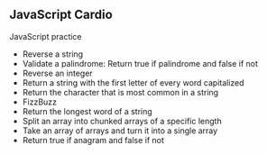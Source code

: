 ## JavaScript Cardio

JavaScript practice
* Reverse a string
* Validate a palindrome: Return true if palindrome and false if not
* Reverse an integer
* Return a string with the first letter of every word capitalized
* Return the character that is most common in a string
* FizzBuzz
* Return the longest word of a string
* Split an array into chunked arrays of a specific length
* Take an array of arrays and turn it into a single array
* Return true if anagram and false if not
